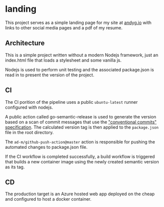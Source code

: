 # landing

This project serves as a simple landing page for my site at [andyg.io](https://andyg.io) with links to other social media pages and a pdf of my resume.

## Architecture

This is a simple project written without a modern Nodejs framework, just an index.html file that loads a stylesheet and some vanilla js. 

Nodejs is used to perform unit testing and the associated package.json is read in to present the version of the project. 

## CI

The CI porition of the pipeline uses a public `ubuntu-latest` runner configured with nodejs. 

A public action called go-semantic-release is used to generate the version based on a scan of commit messages that use the ["conventional commits" specification](https://www.conventionalcommits.org/en/v1.0.0/). The calculated version tag is then applied to the `package.json` file in the root directory. 

The `ad-m/github-push-action@master` action is responsible for pushing the automated changes to package.json file. 

If the CI workflow is completed successfully, a build workflow is triggered that builds a new container image using the newly created semantic version as its tag. 

## CD

The production target is an Azure hosted web app deployed on the cheap and configured to host a docker container. 